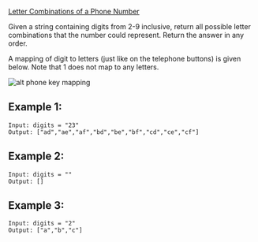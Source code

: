 [Letter Combinations of a Phone Number](https://leetcode.com/problems/letter-combinations-of-a-phone-number/)

Given a string containing digits from 2-9 inclusive, return all possible letter combinations that the number could represent. Return the answer in any order.

A mapping of digit to letters (just like on the telephone buttons) is given below. Note that 1 does not map to any letters.

![alt phone key mapping](https://upload.wikimedia.org/wikipedia/commons/thumb/7/73/Telephone-keypad2.svg/200px-Telephone-keypad2.svg.png)


## Example 1:

```
Input: digits = "23"
Output: ["ad","ae","af","bd","be","bf","cd","ce","cf"]
```

## Example 2:

```
Input: digits = ""
Output: []
```

## Example 3:

```
Input: digits = "2"
Output: ["a","b","c"]
```
